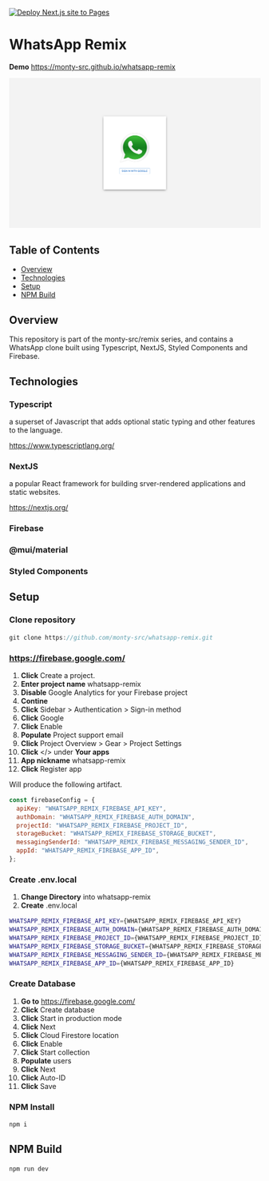 [![Deploy Next.js site to Pages](https://github.com/monty-src/whatsapp-remix/actions/workflows/nextjs.yml/badge.svg?branch=master)](https://github.com/monty-src/whatsapp-remix/actions/workflows/nextjs.yml)

# WhatsApp Remix

**Demo** https://monty-src.github.io/whatsapp-remix

![Whatsapp overview](./static/whatsapp.png)

## Table of Contents

- [Overview](#overview)
- [Technologies](#technologies)
- [Setup](#setup)
- [NPM Build](#npm-build)

## Overview


This repository is part of the monty-src/remix series, and contains a WhatsApp clone built using Typescript, NextJS, Styled Components and Firebase.

## Technologies

### Typescript

a superset of Javascript that adds optional static typing and other features to the language.

https://www.typescriptlang.org/

### NextJS

a popular React framework for building srver-rendered applications and static websites.

https://nextjs.org/

### Firebase

### @mui/material

### Styled Components

## Setup

### Clone repository

```js
git clone https://github.com/monty-src/whatsapp-remix.git
```

### https://firebase.google.com/

1. **Click** Create a project.
2. **Enter project name** whatsapp-remix
3. **Disable** Google Analytics for your Firebase project
4. **Contine**
5. **Click** Sidebar > Authentication > Sign-in method
6. **Click** Google
7. **Click** Enable
8. **Populate** Project support email
9. **Click** Project Overview > Gear > Project Settings
10. **Click** </> under **Your apps**
11. **App nickname** whatsapp-remix
12. **Click** Register app

Will produce the following artifact.

```js
const firebaseConfig = {
  apiKey: "WHATSAPP_REMIX_FIREBASE_API_KEY",
  authDomain: "WHATSAPP_REMIX_FIREBASE_AUTH_DOMAIN",
  projectId: "WHATSAPP_REMIX_FIREBASE_PROJECT_ID",
  storageBucket: "WHATSAPP_REMIX_FIREBASE_STORAGE_BUCKET",
  messagingSenderId: "WHATSAPP_REMIX_FIREBASE_MESSAGING_SENDER_ID",
  appId: "WHATSAPP_REMIX_FIREBASE_APP_ID",
};
```

### Create .env.local

1. **Change Directory** into whatsapp-remix
2. **Create** .env.local

```bash
WHATSAPP_REMIX_FIREBASE_API_KEY={WHATSAPP_REMIX_FIREBASE_API_KEY}
WHATSAPP_REMIX_FIREBASE_AUTH_DOMAIN={WHATSAPP_REMIX_FIREBASE_AUTH_DOMAIN}
WHATSAPP_REMIX_FIREBASE_PROJECT_ID={WHATSAPP_REMIX_FIREBASE_PROJECT_ID}
WHATSAPP_REMIX_FIREBASE_STORAGE_BUCKET={WHATSAPP_REMIX_FIREBASE_STORAGE_BUCKET}
WHATSAPP_REMIX_FIREBASE_MESSAGING_SENDER_ID={WHATSAPP_REMIX_FIREBASE_MESSAGING_SENDER_ID}
WHATSAPP_REMIX_FIREBASE_APP_ID={WHATSAPP_REMIX_FIREBASE_APP_ID}
```

### Create Database

1. **Go to** https://firebase.google.com/
2. **Click** Create database
3. **Click** Start in production mode
4. **Click** Next
5. **Click** Cloud Firestore location
6. **Click** Enable
7. **Click** Start collection
8. **Populate** users
9. **Click** Next
10. **Click** Auto-ID
11. **Click** Save

### NPM Install

```js
npm i
```

## NPM Build

```js
npm run dev
```
